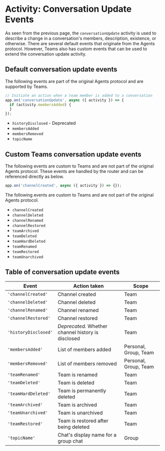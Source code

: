 # Activity: Conversation Update Events

As seen from the previous page, the `conversationUpdate` activity is used to describe a change in a conversation's members, description, existence, or otherwise. There are several default events that originate from the Agents protocol. However, Teams also has custom events that can be used to extend the conversation update activity.

## Default conversation update events

The following events are part of the original Agents protocol and are supported by Teams.

```typescript
// Initiate an action when a team member is added to a conversation
app.on('conversationUpdate', async ({ activity }) => {
  if (activity.membersAdded) {
  }
});
```

- `historyDisclosed` - Deprecated
- `membersAdded`
- `membersRemoved`
- `topicName`

## Custom Teams conversation update events

The following events are custom to Teams and are not part of the original Agents protocol. These events are handled by the router and can be referenced directly as below.

```typescript
app.on('channelCreated', async ({ activity }) => {});
```

The following events are custom to Teams and are not part of the original Agents protocol.

- `channelCreated`
- `channelDeleted`
- `channelRenamed`
- `channelRestored`
- `teamArchived`
- `teamDeleted`
- `teamHardDeleted`
- `teamRenamed`
- `teamRestored`
- `teamUnarchived`

## Table of conversation update events

| Event                | Action taken                                       | Scope                 |
| -------------------- | -------------------------------------------------- | --------------------- |
| `'channelCreated'`   | Channel created                                    | Team                  |
| `'channelDeleted'`   | Channel deleted                                    | Team                  |
| `'channelRenamed'`   | Channel renamed                                    | Team                  |
| `'channelRestored'`  | Channel restored                                   | Team                  |
| `'historyDisclosed'` | _Deprecated._ Whether channel history is disclosed | Team                  |
| `'membersAdded'`     | List of members added                              | Personal, Group, Team |
| `'membersRemoved'`   | List of members removed                            | Personal, Group, Team |
| `'teamRenamed'`      | Team is renamed                                    | Team                  |
| `'teamDeleted'`      | Team is deleted                                    | Team                  |
| `'teamHardDeleted'`  | Team is permanently deleted                        | Team                  |
| `'teamArchived'`     | Team is archived                                   | Team                  |
| `'teamUnarchived'`   | Team is unarchived                                 | Team                  |
| `'teamRestored'`     | Team is restored after being deleted               | Team                  |
| `'topicName'`        | Chat's display name for a group chat               | Group                 |
